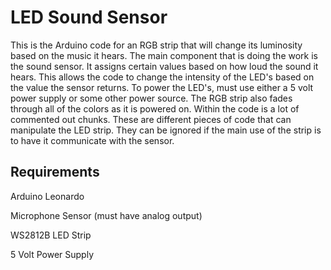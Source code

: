 # LED Sound Sensor

This is the Arduino code for an RGB strip that will change its luminosity based on the music it hears. The main component that is doing the work is the sound sensor. It assigns certain values based on how loud the sound it hears. This allows the code to change the intensity of the LED's based on the value the sensor returns. To power the LED's, must use either a 5 volt power supply or some other power source. The RGB strip also fades through all of the colors as it is powered on. Within the code is a lot of commented out chunks. These are different pieces of code that can manipulate the LED strip. They can be ignored if the main use of the strip is to have it communicate with the sensor.

## Requirements

Arduino Leonardo
<p>Microphone Sensor (must have analog output)</p>
<p>WS2812B LED Strip</p>
<p>5 Volt Power Supply</p>
